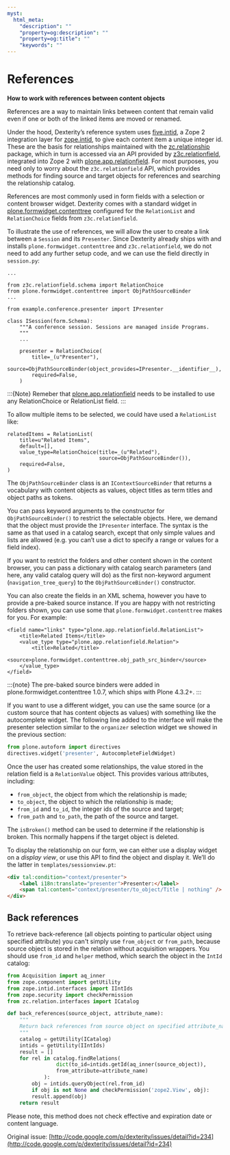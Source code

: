 ```yaml
---
myst:
  html_meta:
    "description": ""
    "property=og:description": ""
    "property=og:title": ""
    "keywords": ""
---
```


# References

**How to work with references between content objects**

References are a way to maintain links between content that remain valid
even if one or both of the linked items are moved or renamed.

Under the hood, Dexterity’s reference system uses [five.intid], a Zope
2 integration layer for [zope.intid], to give each content item a unique
integer id. These are the basis for relationships maintained with the
[zc.relationship] package, which in turn is accessed via an API
provided by [z3c.relationfield], integrated into Zope 2 with
[plone.app.relationfield]. For most purposes, you need only to worry
about the `z3c.relationfield` API, which provides methods for finding
source and target objects for references and searching the relationship
catalog.

References are most commonly used in form fields with a selection or
content browser widget. Dexterity comes with a standard widget in
[plone.formwidget.contenttree] configured for the `RelationList` and
`RelationChoice` fields from `z3c.relationfield`.

To illustrate the use of references, we will allow the user to create a
link between a `Session` and its `Presenter`. Since Dexterity already
ships with and installs `plone.formwidget.contenttree` and
`z3c.relationfield`, we do not need to add any further setup code, and
we can use the field directly in `session.py`:

```
...

from z3c.relationfield.schema import RelationChoice
from plone.formwidget.contenttree import ObjPathSourceBinder
...

from example.conference.presenter import IPresenter

class ISession(form.Schema):
    """A conference session. Sessions are managed inside Programs.
    """
    ...

    presenter = RelationChoice(
        title=_(u"Presenter"),
        source=ObjPathSourceBinder(object_provides=IPresenter.__identifier__),
        required=False,
    )
```

:::{Note}
Remeber that [plone.app.relationfield] needs to be installed to use any
RelationChoice or RelationList field.
:::

To allow multiple items to be selected, we could have used a
`RelationList` like:

```
relatedItems = RelationList(
    title=u"Related Items",
    default=[],
    value_type=RelationChoice(title=_(u"Related"),
                              source=ObjPathSourceBinder()),
    required=False,
)
```

The `ObjPathSourceBinder` class is an `IContextSourceBinder` that returns
a vocabulary with content objects as values, object titles as term
titles and object paths as tokens.

You can pass keyword arguments to the constructor for
`ObjPathSourceBinder()` to restrict the selectable objects. Here, we
demand that the object must provide the `IPresenter` interface. The
syntax is the same as that used in a catalog search, except that only
simple values and lists are allowed (e.g. you can’t use a dict to
specify a range or values for a field index).

If you want to restrict the folders and other content shown in the
content browser, you can pass a dictionary with catalog search
parameters (and here, any valid catalog query will do) as the first
non-keyword argument (`navigation_tree_query`) to the
`ObjPathSourceBinder()` constructor.

You can also create the fields in an XML schema, however you have to provide a
pre-baked source instance. If you are happy with not restricting folders shown,
you can use some that `plone.formwidget.contenttree` makes for you. For example:

```
<field name="links" type="plone.app.relationfield.RelationList">
    <title>Related Items</title>
    <value_type type="plone.app.relationfield.Relation">
        <title>Related</title>
        <source>plone.formwidget.contenttree.obj_path_src_binder</source>
    </value_type>
</field>
```

:::{note}
The pre-baked source binders were added in plone.formwidget.contenttree
1.0.7, which ships with Plone 4.3.2+.
:::

If you want to use a different widget, you can use the same source (or a
custom source that has content objects as values) with something like
the autocomplete widget. The following line added to the interface will
make the presenter selection similar to the `organizer` selection widget
we showed in the previous section:

```python
from plone.autoform import directives
directives.widget('presenter', AutocompleteFieldWidget)
```

Once the user has created some relationships, the value stored in the
relation field is a `RelationValue` object. This provides various
attributes, including:

- `from_object`, the object from which the relationship is made;
- `to_object`, the object to which the relationship is made;
- `from_id` and `to_id`, the integer ids of the source and target;
- `from_path` and `to_path`, the path of the source and target.

The `isBroken()` method can be used to determine if the relationship is
broken. This normally happens if the target object is deleted.

To display the relationship on our form, we can either use a display
widget on a *display view*, or use this API to find the object and
display it. We’ll do the latter in `templates/sessionview.pt`:

```html
<div tal:condition="context/presenter">
    <label i18n:translate="presenter">Presenter:</label>
    <span tal:content="context/presenter/to_object/Title | nothing" />
</div>
```

## Back references

To retrieve back-reference (all objects pointing to particular object using specified attribute) you can't simply use `from_object` or `from_path`, because source object is stored in the relation without acquisition wrappers.
You should use `from_id` and `helper` method, which search the object in the `IntId` catalog:

```python
from Acquisition import aq_inner
from zope.component import getUtility
from zope.intid.interfaces import IIntIds
from zope.security import checkPermission
from zc.relation.interfaces import ICatalog

def back_references(source_object, attribute_name):
    """
    Return back references from source object on specified attribute_name
    """
    catalog = getUtility(ICatalog)
    intids = getUtility(IIntIds)
    result = []
    for rel in catalog.findRelations(
                dict(to_id=intids.getId(aq_inner(source_object)),
                from_attribute=attribute_name)
            ):
        obj = intids.queryObject(rel.from_id)
        if obj is not None and checkPermission('zope2.View', obj):
        result.append(obj)
    return result
```

Please note, this method does not check effective and expiration date or content language.

Original issue: [http://code.google.com/p/dexterity/issues/detail?id=234](http://code.google.com/p/dexterity/issues/detail?id=234)

[five.intid]: http://pypi.python.org/pypi/five.intid
[plone.app.relationfield]: http://pypi.python.org/pypi/plone.app.relationfield
[plone.formwidget.contenttree]: http://pypi.python.org/pypi/plone.formwidget.contenttree
[z3c.relationfield]: http://pypi.python.org/pypi/z3c.relationfield
[zc.relationship]: http://pypi.python.org/pypi/zc.relationship
[zope.intid]: http://pypi.python.org/pypi/zope.intid
